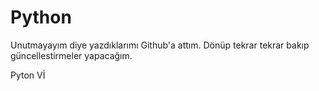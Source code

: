 # Python
Unutmayayım diye yazdıklarımı Github'a attım. Dönüp tekrar tekrar bakıp güncellestirmeler yapacağım.

Pyton Vİ
